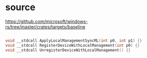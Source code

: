 # source

<https://github.com/microsoft/windows-rs/tree/master/crates/targets/baseline>

```c

void __stdcall ApplyLocalManagementSyncML(int p0, int p1) {}
void __stdcall RegisterDeviceWithLocalManagement(int p0) {}
void __stdcall UnregisterDeviceWithLocalManagement() {}

```
